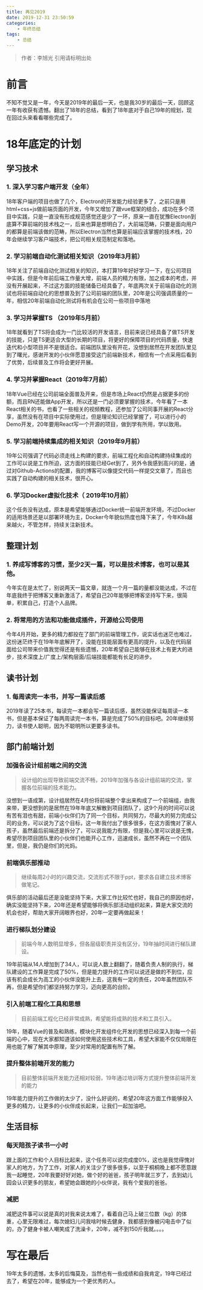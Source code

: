 ```yaml
---
title: 再见2019
date: 2019-12-31 23:50:59
categories: 
	- 年终总结
tags: 
	- 总结
---
```

> 作者：李旭光
> 引用请标明出处


# 前言
不知不觉又是一年，今天是2019年的最后一天，也是我30岁的最后一天，回顾这一年有收获有遗憾。翻出了18年的总结，看到了18年底对于自己19年的规划，现在回过头来看看哪些完成了。
# 18年底定的计划
## 学习技术
### 1. 深入学习客户端开发（全年）
18年客户端的项目也做了几个，Electron的开发能力经验更多了，之前只是用html+css+js做前端页面的开发，今年又增加了跟vue框架的结合，成功在多个项目中实践，只是一直没有形成规范感觉还是少了一环，原来一直在犹豫Electron到底算不算前端的技术栈之一，后来也算是想明白了，大前端范畴，只要是面向用户的都算是前端该做的范畴，所以Electron当然也算是前端应该掌握的技术栈，20年会继续学习客户端技术，把公司相关规范制定和落地。

### 2. 学习前端自动化测试相关知识（2019年3月前）
18年关注了前端自动化测试相关的知识，本打算19年好好学习一下，在公司项目中实践，但是今年前后端工作量大增，前端人员的精力有限，加之成本的考虑，并没有开展起来，不过这方面的技能储备已经具备了，年底两次关于前端自动化的测试也将前端自动化的思想普及到了公司前端的团队里，20年是公司强调质量的一年，相信20年前端自动化测试将有机会在公司一些项目中落地

### 3. 学习并掌握TS  （2019年5月前）
18年就看到了TS将会成为一门比较活的开发语言，目前来说已经具备了做TS开发的技能，只是TS更适合大型的长期的项目，将更好的保障项目的代码质量，快速迭代和小型项目并不是很适合。前端团队里没有开花，没想到居然在开发团队里见到了曙光，感谢开发的小伙伴愿意接受这门前端新技术，相信有一个点采用后看到了优势，后续普及工作将会更好开展。

### 4. 学习并掌握React（2019年7月前）
18年Vue已经在公司前端全面普及开来，但是市场上React仍然是占据更多的份额，而且RN还能做App开发，所以还是一门必须要掌握的技术，今年看了一本React相关的书，也看了一些相关的视频教程，还参加了公司同事开展的React分享，虽然没有在项目中实际使用过，但是理论知识已经掌握了，可以进行小的Demo开发，20年要用React写一个开源的项目，做到学有所用，学以致用。

### 5. 学习前端持续集成的相关知识（2019年9月前）
19年公司强调了代码必须走线上构建的要求，前端工程化和自动构建持续集成的工作可以说是工作所迫，这方面的技能已经Get到了，另外令我感到高兴的是，通过对Github-Actions的配置，我的博客可以像提交代码一样提交文章了，而且也实践了自动构建的相关技术，很开心。

### 6. 学习Docker虚拟化技术（ 2019年10月前）
这个任务没有达成，原本是希望能够通过Docker统一前端开发环境，不过Docker的适用场景还是以部署环境为主，Docker今年貌似热度也降下来了，今年K8s越来越火，不管怎样，持续关注新技术。

## 整理计划
### 1. 养成写博客的习惯，至少2天一篇，可以是技术博客，也可以是其他。
今年实在是太忙了，别说两天一篇文章，就连一个月一篇的量都没能达成，不过在年底我终于把博客又重新激活了，希望自己20年能够把博客坚持写下来，很简单，积累自己，打造个人品牌。

### 2. 将常用的方法和功能做成插件，开源给公司使用
今年4月开始，更多的精力都投在了部门的前端管理工作，说实话也迷茫也难过，这份迷茫终于在19年年底解开了，没能在技能层面有更高的提升，以及在代码层面给公司带来价值我觉得还是有些遗憾，20年希望自己能够在技术上有更大的进步，技术深度上/广度上/架构层面/后端技能都能有长足的进步。

## 读书计划
### 1. 每周读完一本书，并写一篇读后感
2019年读了25本书，每读完一本都会写一篇读后感，虽然没能保证每周读一本书，但是基本保证了每两周读完一本书，算是完成了50%的目标吧。20年继续努力，读书使人聪明，因为不聪明所以更要多读书。

## 部门前端计划
### 加强各设计组前端之间的交流
> 设计组的出现导致前端交流不畅，2019年加强与各设计组前端的交流，掌握各位前端的技术能力。

没想到一语成第，设计组居然在4月份将前端整个拿出来构成了一个前端组，由我来带，更没想到的是居然在19年年底又解散到项目团队了，这9个月的时间可以说有苦有泪也有甜，前端小伙伴们为了同一个目标，共同努力，尽最大的努力完成公司的业务，可以说为了这个目标，这一年我付出了很多很多，在这方面愧对了家人孩子，虽然最后前端还是拆分了，可以说我能力有限，但是我心里可以说是无愧，希望尽到项目团队里的小伙伴们也能开心工作，迅速成长，虽然不再在一个团队里，但是，我仍是你们的光妈。
### 前端俱乐部推动
> 继续每周2小时的兴趣交流，交流形式不限于ppt，要求各自建立技术博客做笔记。

俱乐部的活动最后还是没能坚持下来，大家工作比较忙也好，我自己的原因也好，确实没能坚持下来，20年还是希望能够将俱乐部活动组织起来，算是大家交流的机会也好，帮助大家开阔眼界也好，20年一定要再做起来！
### 进行梯队划分建设
> 前端今年人数明显增多，但各层级职责并没有区分，19年抽时间进行梯队建设。

19年前端从14人增加到了34人，可以说人数上翻翻了，随着负责人制的执行，梯队建设的工作算是完成了50%，但是能力提升的工作可以说还是做的不到位，应该有机会成长为高工的小伙伴没能升上去，这我有一定的责任，20年虽然团队不再，但是希望你们都坚持努力学习，迈向更高的台阶。
### 引入前端工程化工具和思想
> 目前前端工程化已经非常成熟，希望能将成熟的技术和工具引入。

19年，随着Vue的普及和熟练，模块化开发组件化开发的思想已经深入到每一个前端的心中，现在大家都知道该如何使用这些技术和工具，希望大家能不仅仅局限在用也能了解了解其中原理，至少对常用的配置有所了解。
### 提升整体前端开发的能力
> 目前整体前端开发能力还相对较弱，19年通过培训等方式提升整体前端开发的能力

19年能力提升的工作做的太少了，没什么好说的，希望20年这方面工作能够投入更多的精力，让更多的小伙伴成长起来，让我们一起加油吧。

## 生活目标
### 每天陪孩子读书一小时
跟上面的工作和个人目标比起来，这个任务可以说完成度0%，这也是我觉得愧对家人的地方，为了工作，对家人的关注少了很多很多，以至于桐桐晚上都不愿意跟我一起睡觉，20年我要好好对她，做个好的爸爸，孩子明年就三岁了，去到幼儿园会认识更多的朋友，希望她会跟她的小伙伴说，我有个爱我的爸爸。
### 减肥
减肥这件事可以说是真的对我来说太难了，看着自己马上破三位数（kg）的体重，心里无限难过，每次媳妇儿问我啥时候去健身，我都感到像被闪电击中了似的，办了健身卡被人嘲笑成了洗澡卡，20年，减不到150斤我就。。。。

# 写在最后
19年太多的遗憾，太多的后悔莫及，当然也有一些成绩和自我肯定，19年已经过去了，希望在20年，能够成为一个更优秀的人。